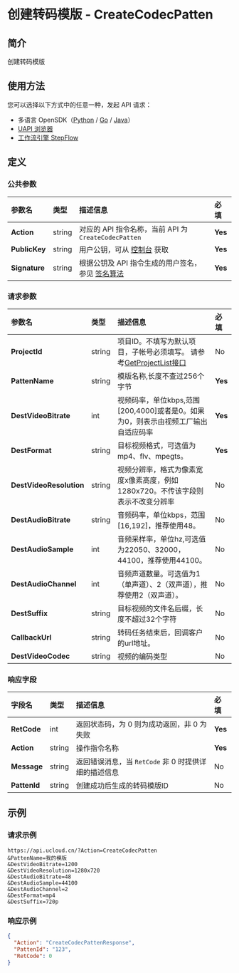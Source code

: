 # 创建转码模版 - CreateCodecPatten

## 简介

创建转码模版





## 使用方法

您可以选择以下方式中的任意一种，发起 API 请求：
- 多语言 OpenSDK（[Python](https://github.com/ucloud/ucloud-sdk-python3) / [Go](https://github.com/ucloud/ucloud-sdk-go) / [Java](https://github.com/ucloud/ucloud-sdk-java)）
- [UAPI 浏览器](https://console.ucloud.cn/uapi/detail?id=CreateCodecPatten)
- [工作流引擎 StepFlow](https://console.ucloud.cn/stepflow/manage/)

## 定义

### 公共参数

| 参数名 | 类型 | 描述信息 | 必填 |
|:---|:---|:---|:---|
| **Action**     | string  | 对应的 API 指令名称，当前 API 为 `CreateCodecPatten`                        | **Yes** |
| **PublicKey**  | string  | 用户公钥，可从 [控制台](https://console.ucloud.cn/uapi/apikey) 获取                                             | **Yes** |
| **Signature**  | string  | 根据公钥及 API 指令生成的用户签名，参见 [签名算法](api/summary/signature.md)  | **Yes** |

### 请求参数

| 参数名 | 类型 | 描述信息 | 必填 |
|:---|:---|:---|:---|
| **ProjectId** | string | 项目ID。不填写为默认项目，子帐号必须填写。 请参考[GetProjectList接口](api/summary/get_project_list) |No|
| **PattenName** | string | 模版名称,长度不查过256个字节 |**Yes**|
| **DestVideoBitrate** | int | 视频码率，单位kbps,范围[200,4000]或者是0。如果为0，则表示由视频工厂输出自适应码率 |**Yes**|
| **DestFormat** | string | 目标视频格式，可选值为mp4、flv、mpegts。 |**Yes**|
| **DestVideoResolution** | string | 视频分辨率，格式为像素宽度x像素高度，例如1280x720。不传该字段则表示不改变分辨率 |No|
| **DestAudioBitrate** | string | 音频码率，单位kbps，范围[16,192]，推荐使用48。 |No|
| **DestAudioSample** | int | 音频采样率，单位hz,可选值为22050、32000，44100，推荐使用44100。 |No|
| **DestAudioChannel** | int | 音频声道数量。可选值为1（单声道）、2（双声道），推荐使用2（双声道）。 |No|
| **DestSuffix** | string | 目标视频的文件名后缀，长度不超过32个字符 |No|
| **CallbackUrl** | string | 转码任务结束后，回调客户的url地址。 |No|
| **DestVideoCodec** | string | 视频的编码类型 |No|

### 响应字段

| 字段名 | 类型 | 描述信息 | 必填 |
|:---|:---|:---|:---|
| **RetCode** | int | 返回状态码，为 0 则为成功返回，非 0 为失败 |**Yes**|
| **Action** | string | 操作指令名称 |**Yes**|
| **Message** | string | 返回错误消息，当 `RetCode` 非 0 时提供详细的描述信息 |No|
| **PattenId** | string | 创建成功后生成的转码模版ID |No|




## 示例

### 请求示例
    
```
https://api.ucloud.cn/?Action=CreateCodecPatten
&PattenName=我的模版
&DestVideoBitrate=1200
&DestVideoResolution=1280x720
&DestAudioBitrate=48
&DestAudioSample=44100
&DestAudioChannel=2
&DestFormat=mp4
&DestSuffix=720p
```

### 响应示例
    
```json
{
  "Action": "CreateCodecPattenResponse",
  "PattenId": "123",
  "RetCode": 0
}
```





